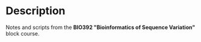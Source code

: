 
# Description
Notes and scripts from the **BIO392 "Bioinformatics of Sequence Variation"** block course.
